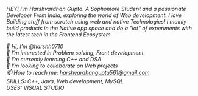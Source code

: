 *HEY!,I'm Harshvardhan Gupta. A Sophomore Student and a passionate Developer From India, exploring the world of Web development. I love Building stuff from scratch using web and native Technologies! I mainly build products in the Native app space and do a "lot" of experiments with the latest tech in the Frontend Ecosystem.*

*👋 Hi, I’m @harshh0710*  
*👀 I’m interested in Problem solving, Front development.*  
*🌱 I’m currently learning C++ and DSA*  
*💞️ I’m looking to collaborate on Web projects*  
*📫 How to reach me: harshvardhangupta561@gmail.com*  
*SKILLS: C++, Java, Web development, MySQL*  
*USES: VISUAL STUDIO*
